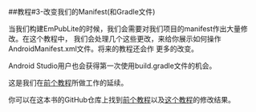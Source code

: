 ##教程#3-改变我们的Manifest(和Gradle文件)

当我们构建EmPubLite的时候，我们会需要对我们项目的manifest作出大量修改。在这个教程中，
我们会处理几个这些更改，来给你展示如何操作AndroidManifest.xml文件。将来的教程还会作
更多的改变。

Android Studio用户也会获得第一次使用build.gradle文件的机会。

这是我们在[前个教程]()所做工作的延续。

你可以在这本书的GitHub仓库上找到[前个教程]()以及[这个教程]()的修改结果。

